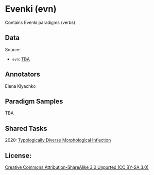 # Evenki (evn)

Contains Evenki paradigms (verbs)


## Data

Source:
- `evn`: [TBA](http://TBA)

## Annotators
Elena Klyachko

## Paradigm Samples
TBA

## Shared Tasks

2020: [Typologically Diverse Morphological Inflection](https://www.aclweb.org/anthology/2020.sigmorphon-1.1/)

## License: 
 [Creative Commons Attribution-ShareAlike 3.0 Unported (CC BY-SA 3.0)](https://creativecommons.org/licenses/by-sa/3.0/)

